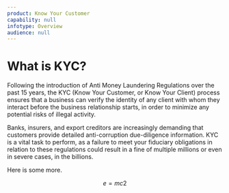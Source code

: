 ```yaml
---
product: Know Your Customer
capability: null
infotype: Overview
audience: null
---
```


# What is KYC?

Following the introduction of Anti Money Laundering Regulations over the past 15 years, the KYC \(Know Your Customer, or Know Your Client\) process ensures that a business can verify the identity of any client with whom they interact before the business relationship starts, in order to minimize any potential risks of illegal activity.

Banks, insurers, and export creditors are increasingly demanding that customers provide detailed anti-corruption due-diligence information. KYC is a vital task to perform, as a failure to meet your fiduciary obligations in relation to these regulations could result in a fine of multiple millions or even in severe cases, in the billions.

Here is some more. 

$$
e=mc 2
$$




